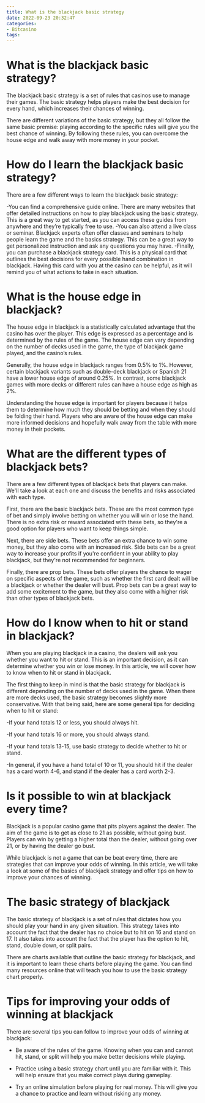 ```yaml
---
title: What is the blackjack basic strategy 
date: 2022-09-23 20:32:47
categories:
- Bitcasino
tags:
---
```



#  What is the blackjack basic strategy? 

The blackjack basic strategy is a set of rules that casinos use to manage their games. The basic strategy helps players make the best decision for every hand, which increases their chances of winning.

There are different variations of the basic strategy, but they all follow the same basic premise: playing according to the specific rules will give you the best chance of winning. By following these rules, you can overcome the house edge and walk away with more money in your pocket.

# How do I learn the blackjack basic strategy? 

There are a few different ways to learn the blackjack basic strategy: 

-You can find a comprehensive guide online. There are many websites that offer detailed instructions on how to play blackjack using the basic strategy. This is a great way to get started, as you can access these guides from anywhere and they’re typically free to use. 
-You can also attend a live class or seminar. Blackjack experts often offer classes and seminars to help people learn the game and the basics strategy. This can be a great way to get personalized instruction and ask any questions you may have. 
-Finally, you can purchase a blackjack strategy card. This is a physical card that outlines the best decisions for every possible hand combination in blackjack. Having this card with you at the casino can be helpful, as it will remind you of what actions to take in each situation.

#  What is the house edge in blackjack? 

The house edge in blackjack is a statistically calculated advantage that the casino has over the player. This edge is expressed as a percentage and is determined by the rules of the game. The house edge can vary depending on the number of decks used in the game, the type of blackjack game played, and the casino’s rules. 

Generally, the house edge in blackjack ranges from 0.5% to 1%. However, certain blackjack variants such as double-deck blackjack or Spanish 21 have a lower house edge of around 0.25%. In contrast, some blackjack games with more decks or different rules can have a house edge as high as 2%. 

Understanding the house edge is important for players because it helps them to determine how much they should be betting and when they should be folding their hand. Players who are aware of the house edge can make more informed decisions and hopefully walk away from the table with more money in their pockets.

#  What are the different types of blackjack bets? 

There are a few different types of blackjack bets that players can make. We'll take a look at each one and discuss the benefits and risks associated with each type.

First, there are the basic blackjack bets. These are the most common type of bet and simply involve betting on whether you will win or lose the hand. There is no extra risk or reward associated with these bets, so they're a good option for players who want to keep things simple.

Next, there are side bets. These bets offer an extra chance to win some money, but they also come with an increased risk. Side bets can be a great way to increase your profits if you're confident in your ability to play blackjack, but they're not recommended for beginners.

Finally, there are prop bets. These bets offer players the chance to wager on specific aspects of the game, such as whether the first card dealt will be a blackjack or whether the dealer will bust. Prop bets can be a great way to add some excitement to the game, but they also come with a higher risk than other types of blackjack bets.

#  How do I know when to hit or stand in blackjack? 

When you are playing blackjack in a casino, the dealers will ask you whether you want to hit or stand. This is an important decision, as it can determine whether you win or lose money. In this article, we will cover how to know when to hit or stand in blackjack.

The first thing to keep in mind is that the basic strategy for blackjack is different depending on the number of decks used in the game. When there are more decks used, the basic strategy becomes slightly more conservative. With that being said, here are some general tips for deciding when to hit or stand:

-If your hand totals 12 or less, you should always hit.

-If your hand totals 16 or more, you should always stand.

-If your hand totals 13-15, use basic strategy to decide whether to hit or stand.

-In general, if you have a hand total of 10 or 11, you should hit if the dealer has a card worth 4-6, and stand if the dealer has a card worth 2-3.

#  Is it possible to win at blackjack every time?

Blackjack is a popular casino game that pits players against the dealer. The aim of the game is to get as close to 21 as possible, without going bust. Players can win by getting a higher total than the dealer, without going over 21, or by having the dealer go bust.

While blackjack is not a game that can be beat every time, there are strategies that can improve your odds of winning. In this article, we will take a look at some of the basics of blackjack strategy and offer tips on how to improve your chances of winning.

# The basic strategy of blackjack

The basic strategy of blackjack is a set of rules that dictates how you should play your hand in any given situation. This strategy takes into account the fact that the dealer has no choice but to hit on 16 and stand on 17. It also takes into account the fact that the player has the option to hit, stand, double down, or split pairs.

There are charts available that outline the basic strategy for blackjack, and it is important to learn these charts before playing the game. You can find many resources online that will teach you how to use the basic strategy chart properly.

# Tips for improving your odds of winning at blackjack

There are several tips you can follow to improve your odds of winning at blackjack:

- Be aware of the rules of the game. Knowing when you can and cannot hit, stand, or split will help you make better decisions while playing.

- Practice using a basic strategy chart until you are familiar with it. This will help ensure that you make correct plays during gameplay.

- Try an online simulation before playing for real money. This will give you a chance to practice and learn without risking any money.
